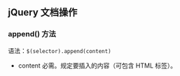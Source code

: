## jQuery 文档操作 

###  append() 方法
语法：`$(selector).append(content)`
   * content	必需。规定要插入的内容（可包含 HTML 标签）。